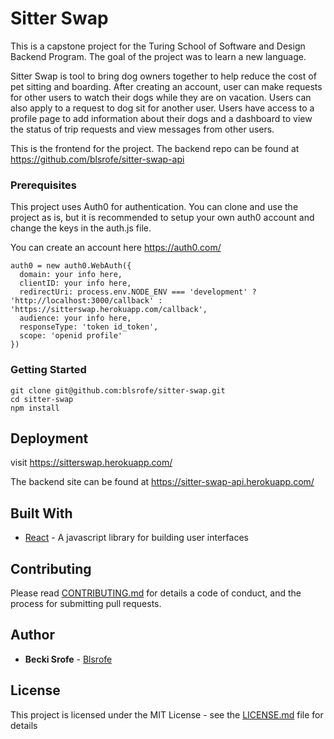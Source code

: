 # Sitter Swap

This is a capstone project for the Turing School of Software and Design Backend Program. The goal of the project was to learn a new language.

Sitter Swap is tool to bring dog owners together to help reduce the cost of pet sitting and boarding. After creating an account, user can make requests for other users to watch their dogs while they are on vacation. Users can also apply to a request to dog sit for another user. Users have access to a profile page to add information about their dogs and a dashboard to view the status of trip requests and view messages from other users.

This is the frontend for the project. The backend repo can be found at https://github.com/blsrofe/sitter-swap-api

### Prerequisites

This project uses Auth0 for authentication. You can clone and use the project as is, but it is recommended to setup your own auth0 account and change the keys in the auth.js file.

You can create an account here https://auth0.com/

```
auth0 = new auth0.WebAuth({
  domain: your info here,
  clientID: your info here,
  redirectUri: process.env.NODE_ENV === 'development' ? 'http://localhost:3000/callback' : 'https://sitterswap.herokuapp.com/callback',
  audience: your info here,
  responseType: 'token id_token',
  scope: 'openid profile'
})
```

### Getting Started
```
git clone git@github.com:blsrofe/sitter-swap.git
cd sitter-swap
npm install
```

## Deployment

visit https://sitterswap.herokuapp.com/

The backend site can be found at https://sitter-swap-api.herokuapp.com/

## Built With

* [React](https://reactjs.org/) - A javascript library for building user interfaces

## Contributing

Please read [CONTRIBUTING.md](https://gist.github.com/PurpleBooth/b24679402957c63ec426) for details a code of conduct, and the process for submitting pull requests.

## Author

* **Becki Srofe** - [Blsrofe](https://github.com/blsrofe)

## License

This project is licensed under the MIT License - see the [LICENSE.md](LICENSE.md) file for details
